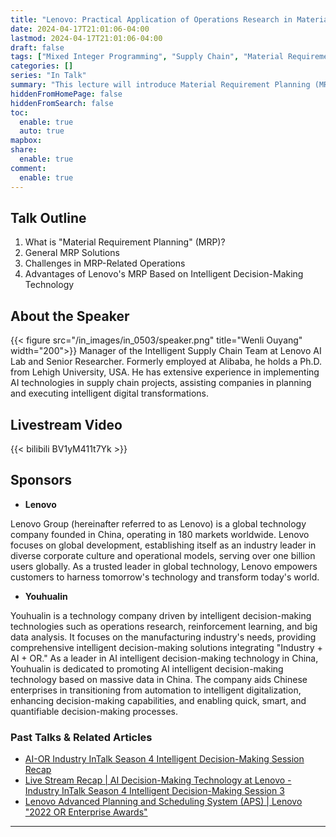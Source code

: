 ```yaml
---
title: "Lenovo: Practical Application of Operations Research in Material Requirement Planning within Lenovo's Supply Chain｜InTalk 0503"
date: 2024-04-17T21:01:06-04:00
lastmod: 2024-04-17T21:01:06-04:00
draft: false
tags: ["Mixed Integer Programming", "Supply Chain", "Material Requirement Planning"]
categories: []
series: "In Talk"
summary: "This lecture will introduce Material Requirement Planning (MRP), explaining its fundamental concepts and significance. It will then discuss common MRP solutions and analyze the main challenges encountered during implementation. Finally, the lecture will present Lenovo's MRP system based on intelligent decision-making technology, highlighting its unique advantages in improving efficiency and optimizing resource management."
hiddenFromHomePage: false
hiddenFromSearch: false
toc:
  enable: true
  auto: true
mapbox:
share:
  enable: true
comment:
  enable: true
---
```



## Talk Outline
1. What is "Material Requirement Planning" (MRP)?
2. General MRP Solutions
3. Challenges in MRP-Related Operations
4. Advantages of Lenovo's MRP Based on Intelligent Decision-Making Technology


## About the Speaker
{{< figure src="/in_images/in_0503/speaker.png" title="Wenli Ouyang" width="200">}}
Manager of the Intelligent Supply Chain Team at Lenovo AI Lab and Senior Researcher. Formerly employed at Alibaba, he holds a Ph.D. from Lehigh University, USA. He has extensive experience in implementing AI technologies in supply chain projects, assisting companies in planning and executing intelligent digital transformations.

## Livestream Video
{{< bilibili BV1yM411t7Yk >}}


## Sponsors
- **Lenovo**

Lenovo Group (hereinafter referred to as Lenovo) is a global technology company founded in China, operating in 180 markets worldwide. Lenovo focuses on global development, establishing itself as an industry leader in diverse corporate culture and operational models, serving over one billion users globally. As a trusted leader in global technology, Lenovo empowers customers to harness tomorrow's technology and transform today's world.

- **Youhualin**

Youhualin is a technology company driven by intelligent decision-making technologies such as operations research, reinforcement learning, and big data analysis. It focuses on the manufacturing industry's needs, providing comprehensive intelligent decision-making solutions integrating "Industry + AI + OR." As a leader in AI intelligent decision-making technology in China, Youhualin is dedicated to promoting AI intelligent decision-making technology based on massive data in China. The company aids Chinese enterprises in transitioning from automation to intelligent digitalization, enhancing decision-making capabilities, and enabling quick, smart, and quantifiable decision-making processes.


### Past Talks & Related Articles
- [AI-OR Industry InTalk Season 4 Intelligent Decision-Making Session Recap](https://mp.weixin.qq.com/s/vAjfNrYPzXIY75Us_5qDIw)
- [Live Stream Recap | AI Decision-Making Technology at Lenovo - Industry InTalk Season 4 Intelligent Decision-Making Session 3](https://mp.weixin.qq.com/s/mhcS79OonqRrHu8u_oIRzA)
- [Lenovo Advanced Planning and Scheduling System (APS) | Lenovo "2022 OR Enterprise Awards"](https://mp.weixin.qq.com/s/8fX_d67y4AjjLBlBlW3cyw)
---
